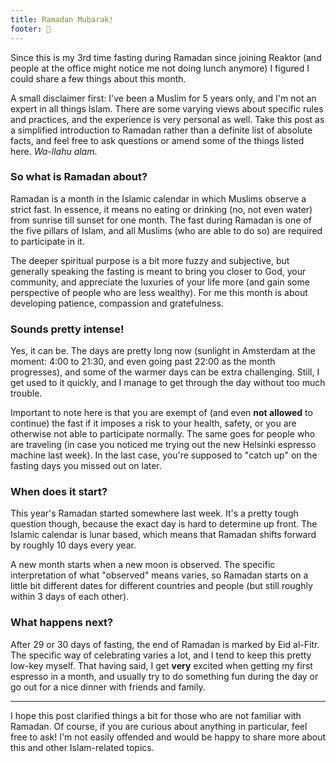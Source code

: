 ```yaml
---
title: Ramadan Mubarak!
footer: 🌙
---
```


Since this is my 3rd time fasting during Ramadan since joining Reaktor (and people at the office might notice me not doing lunch anymore) I figured I could share a few things about this month.

A small disclaimer first: I've been a Muslim for 5 years only, and I'm not an expert in all things Islam. There are some varying views about specific rules and practices, and the experience is very personal as well. Take this post as a simplified introduction to Ramadan rather than a definite list of absolute facts, and feel free to ask questions or amend some of the things listed here. _Wa-llahu alam_.

### So what is Ramadan about?

Ramadan is a month in the Islamic calendar in which Muslims observe a strict fast. In essence, it means no eating or drinking (no, not even water) from sunrise till sunset for one month. The fast during Ramadan is one of the five pillars of Islam, and all Muslims (who are able to do so) are required to participate in it.

The deeper spiritual purpose is a bit more fuzzy and subjective, but generally speaking the fasting is meant to bring you closer to God, your community, and appreciate the luxuries of your life more (and gain some perspective of people who are less wealthy). For me this month is about developing patience, compassion and gratefulness.

### Sounds pretty intense!

Yes, it can be. The days are pretty long now (sunlight in Amsterdam at the moment: 4:00 to 21:30, and even going past 22:00 as the month progresses), and some of the warmer days can be extra challenging. Still, I get used to it quickly, and I manage to get through the day without too much trouble.

Important to note here is that you are exempt of (and even **not allowed** to continue) the fast if it imposes a risk to your health, safety, or you are otherwise not able to participate normally. The same goes for people who are traveling (in case you noticed me trying out the new Helsinki espresso machine last week). In the last case, you're supposed to "catch up" on the fasting days you missed out on later.

### When does it start?

This year's Ramadan started somewhere last week. It's a pretty tough question though, because the exact day is hard to determine up front. The Islamic calendar is lunar based, which means that Ramadan shifts forward by roughly 10 days every year.

A new month starts when a new moon is observed. The specific interpretation of what "observed" means varies, so Ramadan starts on a little bit different dates for different countries and people (but still roughly within 3 days of each other).

### What happens next?

After 29 or 30 days of fasting, the end of Ramadan is marked by Eid al-Fitr. The specific way of celebrating varies a lot, and I tend to keep this pretty low-key myself. That having said, I get **very** excited when getting my first espresso in a month, and usually try to do something fun during the day or go out for a nice dinner with friends and family.

---

I hope this post clarified things a bit for those who are not familiar with Ramadan. Of course, if you are curious about anything in particular, feel free to ask! I'm not easily offended and would be happy to share more about this and other Islam-related topics.
